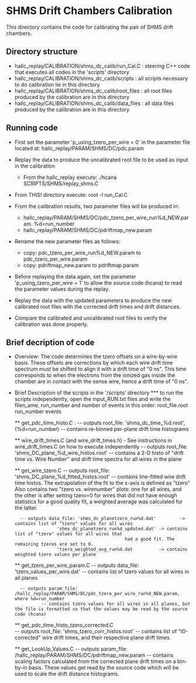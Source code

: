 SHMS Drift Chambers Calibration
============================================
This directory contains the code for calibrating the pair of SHMS drift chambers.



Directory structure
----------------------
* hallc_replay/CALIBRATION/shms_dc_calib/run_Cal.C   : steering C++ code that executes all codes in the 'scripts' directory
* hallc_replay/CALIBRATION/shms_dc_calib/scripts  : all scripts necessary to do calibration lie in this directory
* hallc_replay/CALIBRATION/shms_dc_calib/root_files : all root files produced by the calibration are in this directory
* hallc_replay/CALIBRATION/shms_dc_calib/data_files : all data files produced by the calibration are in this directory




Running code
---------------
* First set the parameter 'p_using_tzero_per_wire = 0' in the 
  parameter file located at: hallc_replay/PARAM/SHMS/DC/pdc.param

* Replay the data to produce the uncalibrated root file to be used as input in the calibration
  * From the hallc_replay execute: ./hcana SCRIPTS/SHMS/replay_shms.C

* From THIS! directory execute: root -l run_Cal.C

* From the calibration results, two parameter files will be produced in:
  * hallc_replay/PARAM/SHMS/DC/pdc_tzero_per_wire_run%d_NEW.param. %d=run_number
  * hallc_replay/PARAM/SHMS/DC/pdriftmap_new.param

* Rename the new parameter files as follows:
  * copy: pdc_tzero_per_wire_run%d_NEW.param to pdc_tzero_per_wire.param
  * copy: pdriftmap_new.param to pdriftmap.param

* Before replaying the data again, set the parameter 'p_using_tzero_per_wire = 1' to 
  allow the source code (hcana) to read the parameter values during the replay.

* Replay the data with the updated parameters to produce the new calibrated root files
  with the corrected drift times and drift distances.

* Compare the calibrated and uncalibrated root files to verify the calibration was done properly.



Brief decription of code
------------------------
* Overview: The code determines the tzero offsets on a wire-by-wire basis. These offsets are 
            corrections by which each wire drift time spectrum must be shifted to align it with a 
            drift time of "0 ns". This time corresponds to when the electrons from the ionized gas inside
            the chamber are in contact with the sense wire, hence a drift time of "0 ns". 

* Brief Description of the scripts in the '/scripts' directory
  *** to run the scripts independenlty, open the input_RUN.txt files and write the filen_ame, run_number and number of events in this order: root_file.root   run_number   events 

  	** get_pdc_time_histo.C : 
	  	-- outputs root_file: 'shms_dc_time_%d.root', (%d=run_number)
		-- contains re-binned per-plane drift time histograms
	
	** wire_drift_times.C (and wire_drift_times.h) - See instructions in wire_drift_times.C on how to execute independently 
	   	-- outputs root_file: 'shms_DC_plane_%d_wire_histos.root' 
		-- contains a 2-D histo of "drift time vs. Wire Number" and drift time spectra for all wires in the plane

	** get_wire_tzero.C 
	        -- outputs root_file: 'shms_DC_plane_%d_fitted_histos.root'
		-- contains line-fitted wire drift time histos. The extrapolation of the fit to the x-axis is defined as "tzero" 
		   Also contains two "tzero vs. wirenumber" plots: one for all wires, and the other is after setting tzero=0 for
                   wires that did not have enough statistics for a good quality fit, a weighted average was calculated for the latter.  
		   
		-- outputs data_file: 'shms_dc_planetzero_run%d.dat'         -> contains list of "tzero" values for all wires  	
		   	   	      'shms_dc_planetzero_run%d_updated.dat' -> contains list of "tzero" values for all wires that
				      					     	had a good fit. The remaining tzeros are set to 0.
				      'tzero_weighted_avg_run%d.dat          -> contains weighted tzero values per plane 

	** get_tzero_per_wire_param.C
		-- outputs data_file: 'tzero_values_per_wire.dat'
		-- contains list of tzero values for all wires in all planes 

		-- outputs param_file: /hallc_replay/PARAM/SHMS/DC/pdc_tzero_per_wire_run%d_NEW.param, where %d=run_number
                -- contains tzero values for all wires in all planes, but the file is formatted so that the values may be read by the source code (hcana)
	  
	** get_pdc_time_histo_tzero_corrected.C  	  	
	   	-- outputs root_file: 'shms_tzero_corr_histos.root'
		-- contains list of "t0-corrected" wire drift times, and their respective plane drift times.

	** get_LookUp_Values.C
	        -- outputs param_file: /hallc_replay/PARAM/SHMS/DC/pdriftmap_new.param
 		-- contains scaling factors calculated from the corrected plane drift times on a bin-by-in basis. These values get read by the source code
		   which will be used to scale the drift distance histograms. 
